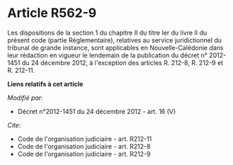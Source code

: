 # Article R562-9

Les dispositions de la section 1 du chapitre II du titre Ier du livre II du présent code (partie Réglementaire), relatives au
service juridictionnel du tribunal de grande instance, sont applicables en  Nouvelle-Calédonie dans leur rédaction en vigueur
le lendemain de la publication du décret n° 2012-1451 du 24 décembre 2012, à l'exception des articles R. 212-8, R. 212-9 et
R. 212-11.

**Liens relatifs à cet article**

_Modifié par_:

  - Décret n°2012-1451 du 24 décembre 2012 - art. 16 (V)

_Cite_:

  - Code de l'organisation judiciaire - art. R212-11
  - Code de l'organisation judiciaire - art. R212-8
  - Code de l'organisation judiciaire - art. R212-9
